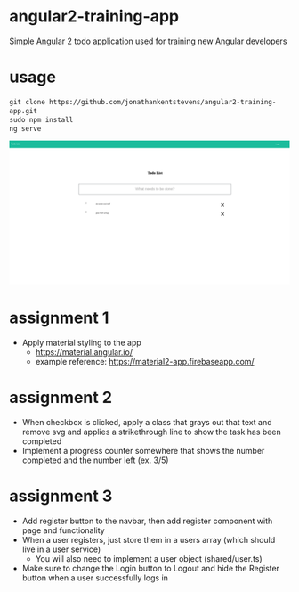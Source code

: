 # angular2-training-app

Simple Angular 2 todo application used for training new Angular developers


# usage

```
git clone https://github.com/jonathankentstevens/angular2-training-app.git
sudo npm install
ng serve
```

<img src="full_example_app.png" />


# assignment 1
- Apply material styling to the app
   - https://material.angular.io/
   - example reference: https://material2-app.firebaseapp.com/

# assignment 2
- When checkbox is clicked, apply a class that grays out that text and remove svg and applies a strikethrough line to show the task has been completed
- Implement a progress counter somewhere that shows the number completed and the number left (ex. 3/5)

# assignment 3
- Add register button to the navbar, then add register component with page and functionality
- When a user registers, just store them in a users array (which should live in a user service)
   - You will also need to implement a user object (shared/user.ts)
- Make sure to change the Login button to Logout and hide the Register button when a user successfully logs in
